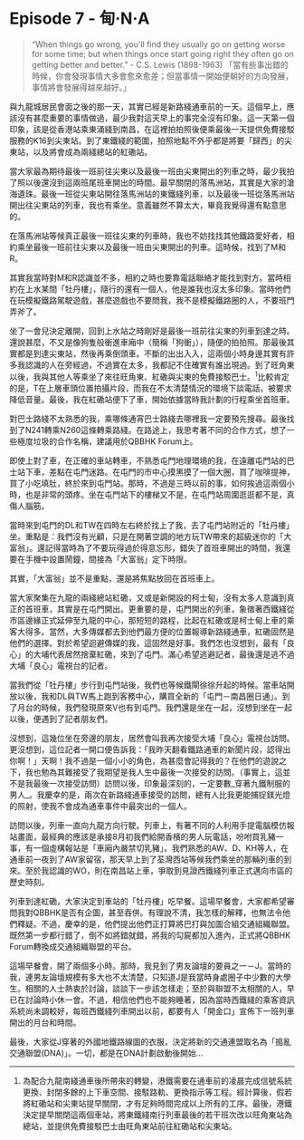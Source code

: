 # Episode 7 - 甸‧N‧A

> “When things go wrong, you'll find they usually go on getting worse for some time; but when things once start going right they often go on getting better and better.” - C.S. Lewis (1898-1963)
>「當有些事出錯的時候，你會發現事情大多會愈來愈差；但當事情一開始便朝好的方向發展，事情將會發展得越來越好。」

與九龍城居民會面之後的那一天，其實已經是新路綫通車前的一天。這個早上，應該沒有甚麼重要的事情做過，最少我對這天早上的事完全沒有印象。這一天第一個印象，該是從香港站乘東涌綫到南昌，在這裡拍拍照後便乘最後一天提供免費接駁服務的K16到尖東站。到了東鐵綫的範圍，拍照地點不外乎都是將要「歸西」的尖東站，以及將會成為兩綫總站的紅磡站。

當大家最為期待最後一班前往尖東以及最後一班由尖東開出的列車之時，最少我拍了照以後還沒到這兩班尾班車開出的時間。最早關閉的落馬洲站，其實是大家的滄海遺珠。最後一班從尖東站開往落馬洲站的東鐵綫列車，以及最後一班從落馬洲站開出往尖東站的列車，我也有乘坐。意義雖然不算太大，畢竟我覺得還有點意思的。

在落馬洲站等候真正最後一班往尖東的列車時，我也不妨找找其他鐵路愛好者，相約乘坐最後一班前往尖東以及最後一班由尖東開出的列車。這時候，找到了M和R。

其實我當時對M和R認識並不多，相約之時也要靠電話聯絡才能找到對方。當時相約在上水某間「牡丹樓」，隨行的還有一個人，他是誰我也沒太多印象。當時他們在玩模擬鐵路駕駛遊戲，甚麼遊戲也不要問我，我不是模擬鐵路圈的人，不要班門弄斧了。

坐了一會兒決定離開，回到上水站之時剛好是最後一班前往尖東的列車到達之時。還說甚麼，不又是像狗隻般衝進車廂中（簡稱「狗衝」），隨便的拍拍照。那最後其實都是到達尖東站，然後再乘倒頭車。不斷的出出入入，這兩個小時身邊其實有許多我認識的人在旁經過，不過實在太多，我都記不住確實有誰出現過。到了旺角東以後，我與其他人等乘坐了來往旺角東、紅磡與尖東的免費接駁巴士。<sup>1</sup>比較肯定的是，T在上層車頭位置拍攝片段，而我在不太清楚情況的環境下談電話，被要求降低音量。最後，我在紅磡站便下了車，開始依據當時我計劃的行程乘坐首班車。

對巴士路綫不太熟悉的我，乘哪條通宵巴士路綫去哪裡我一定要預先搜尋。最後找到了N241轉乘N260這條轉乘路綫。在路途上，我思考著不同的合作方式，想了一些極度垃圾的合作名稱，建議用於QBBHK Forum上。

即使上對了車，在正確的車站轉車，不熟悉屯門地理環境的我，在遠離屯門站的巴士站下車，差點在屯門迷路。在屯門的市中心摸黑摸了一個大圈，買了咖啡提神，買了小吃填肚，終於來到屯門站。那時，不過是三時以前的事，如何挨過這兩個小時，也是非常的頭疼。坐在屯門站下的樓梯又不是，在屯門站周圍逛逛都不是，真傷人腦筋。

當時來到屯門的DL和TW在四時左右終於找上了我，去了屯門站附近的「牡丹樓」坐。重點是：我們沒有光顧，只是在開著空調的地方玩TW帶來的超級迷你的「大富翁」。還記得當時為了不要玩得過於得意忘形，錯失了首班車開出的時間，我還要在手機中設置鬧鐘，間接為「大富翁」定下時限。

其實，「大富翁」並不是重點，還是將焦點放回在首班車上。

當大家聚集在九龍的兩綫總站紅磡，又或是新開設的柯士甸，沒有太多人意識到真正的首班車，其實是在屯門開出。更重要的是，屯門開出的列車，象徵著西鐵綫從市區邊緣正式延伸至九龍的中心，那短短的路程，比起在紅磡或是柯士甸上車的乘客大得多。當然，大多傳媒都去到他們最方便的位置報導新路綫通車，紅磡固然是他們的選擇。對於希望迴避傳媒的我，這固然是好事。我們怎也沒想到，最有「良心」的大埔代表居然捨棄紅磡，來到了屯門。滿心希望逃避記者，最後還是逃不過大埔「良心」電視台的記者。

當我們從「牡丹樓」步行到屯門站後，我們也等候鐵閘徐徐升起的時候。當車站開放以後，我和DL與TW馬上跑到客務中心，購買全新的「屯門－南昌圈日通」。到了月台的時候，我們發現原來V也有到屯門。我們還是坐在一起，沒想到坐在一起以後，便遇到了記者朋友們。

沒想到，這幾位坐在旁邊的朋友，居然會叫我再次接受大埔「良心」電視台訪問。更沒想到，這位記者一開口便告訴我：「我昨天翻看鐵路通車的新聞片段，認得出你啊！」天啊！我不過是一個小小的角色，為甚麼會記得我的？在他們的遊說之下，我也勉為其難接受了我期望是我人生中最後一次接受的訪問。（事實上，這並不是我最後一次接受訪問）訪問以後，印象最深刻的，一定要數_穿著九鐵制服的男人_。我慶幸的是，兩次在新路綫通車接受的訪問，總有人比我更能捕捉鎂光燈的照射，使我不會成為通車事件中最突出的一個人。

訪問以後，列車一直向九龍方向行駛。列車上，有著不同的人利用手提電腦模仿報站畫面，最經典的應該是承接8月初我們給開香檳的男人玩電話，吩咐買乳豬一事，有一個虛構報站是「車廂內嚴禁切乳豬」。我們熟悉的AW、D、KH等人，在通車前一夜到了AW家留宿，那天早上到了荃灣西站等候我們乘坐的那輛列車的到來。至於我認識的WO，則在南昌站上車，爭取到見證西鐵綫列車正式邁向市區的歷史時刻。

列車到達紅磡，大家決定到車站的「牡丹樓」吃早餐。這場早餐會，大家都希望審問我對QBBHK是否有企圖，甚至吞併。有理說不清，我怎樣的解釋，也無法令他們釋疑。不過，慶幸的是，他們提出他們正打算將巴打與加圖合組交通組織聯盟。既然第一步都行錯了，倒不如將錯就錯，將我的勾屍都加入進內，正式將QBBHK Forum轉換成交通組織聯盟的平台。

這場早餐會，開了兩個多小時。那時，我見到了男友論壇的要員之一－J。當時的我，連男友論壇規模有多大也不太清楚，只知道J是我當時身處圈子中少數的大學生。相關的人士熱衷於討論，談談下一步該怎樣走；至於與聯盟不太相關的人，早已在討論時小休一會。不過，相信他們也不能夠睡著，因為當時西鐵綫的乘客資訊系統尚未調較好，每班西鐵綫列車開出以前，都要有人「開金口」宣佈下一班列車開出的月台和時間。

最後，大家從J穿著的外國地鐵路線圖的衣服，決定將新的交通連盟取名為「搗亂交通聯盟(DNA)」。一切，都是在DNA計劃啟動後開始…

---

1. 為配合九龍南綫通車後所帶來的轉變，港鐵需要在通車前的凌晨完成信號系統更換、封閉多餘的上下車空間、接駁路軌、更換指示等工程。經計算後，假若將紅磡站和尖東站提早關閉，才有足夠時間完成以上所有的工序。最後，港鐵決定提早關閉這兩個車站，將東鐵綫南行列車最後的若干班次改以旺角東站為總站，並提供免費接駁巴士由旺角東站前往紅磡站和尖東站。
